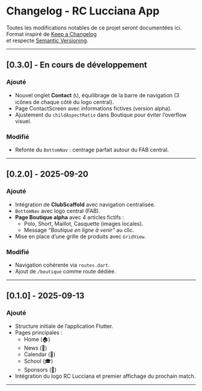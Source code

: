 # Changelog - RC Lucciana App

Toutes les modifications notables de ce projet seront documentées ici.  
Format inspiré de [Keep a Changelog](https://keepachangelog.com/fr/1.0.0/)  
et respecte [Semantic Versioning](https://semver.org/lang/fr/).

---

## [0.3.0] - En cours de développement
### Ajouté
- Nouvel onglet **Contact** (📞), équilibrage de la barre de navigation (3 icônes de chaque côté du logo central).
- Page ContactScreen avec informations fictives (version alpha).
- Ajustement du `childAspectRatio` dans Boutique pour éviter l’overflow visuel.
  
### Modifié
- Refonte du `BottomNav` : centrage parfait autour du FAB central.
  
---

## [0.2.0] - 2025-09-20
### Ajouté
- Intégration de **ClubScaffold** avec navigation centralisée.
- `BottomNav` avec logo central (FAB).
- **Page Boutique alpha** avec 4 articles fictifs :
  - Polo, Short, Maillot, Casquette (images locales).
  - Message *“Boutique en ligne à venir”* au clic.
- Mise en place d’une grille de produits avec `GridView`.

### Modifié
- Navigation cohérente via `routes.dart`.
- Ajout de `/boutique` comme route dédiée.

---

## [0.1.0] - 2025-09-13
### Ajouté
- Structure initiale de l’application Flutter.
- Pages principales :
  - Home (🏠)
  - News (📰)
  - Calendar (📅)
  - School (🎓)
  - Sponsors (🤝)
- Intégration du logo RC Lucciana et premier affichage du prochain match.

---
